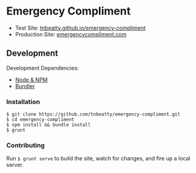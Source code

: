 Emergency Compliment
===

* Test Site: [tnbeatty.github.io/emergency-compliment](http://tnbeatty.github.io/emergency-compliment)
* Production Site: [emergencycompliment.com](http://emergencycompliment.com)

Development
---

Development Dependencies:
* [Node & NPM](http://nodejs.org)
* [Bundler](http://bundler.io)

### Installation

    $ git clone https://github.com/tnbeatty/emergency-compliment.git
    $ cd emergency-compliment
    $ npm install && bundle install
    $ grunt

### Contributing

Run `$ grunt serve` to build the site, watch for changes, and fire up a local server.
